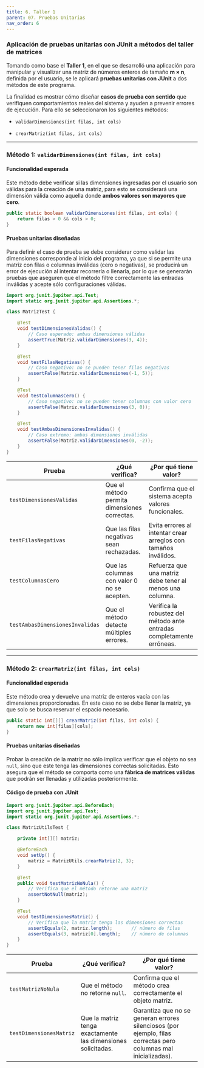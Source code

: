 ```yaml
---
title: 6. Taller 1
parent: 07. Pruebas Unitarias
nav_order: 6
---
```


### Aplicación de pruebas unitarias con JUnit a métodos del taller de matrices

Tomando como base el **Taller 1**, en el que se desarrolló una aplicación para manipular y visualizar una matriz de números enteros de tamaño **m × n**, definida por el usuario, se le aplicará **pruebas unitarias con JUnit** a dos métodos de este programa.

La finalidad es mostrar cómo diseñar **casos de prueba con sentido** que verifiquen comportamientos reales del sistema y ayuden a prevenir errores de ejecución. Para ello se seleccionaron los siguientes métodos:

- `validarDimensiones(int filas, int cols)`

- `crearMatriz(int filas, int cols)`

---
### Método 1: `validarDimensiones(int filas, int cols)`

#### Funcionalidad esperada

Este método debe verificar si las dimensiones ingresadas por el usuario son válidas para la creación de una matriz, para esto se considerará una dimensión válida como aquella donde **ambos valores son mayores que cero**.

```java
public static boolean validarDimensiones(int filas, int cols) {
    return filas > 0 && cols > 0;
}
```

#### Pruebas unitarias diseñadas

Para definir el caso de prueba se debe considerar como validar las dimensiones corresponde al inicio del programa, ya que si se permite una matriz con filas o columnas inválidas (cero o negativas), se producirá un error de ejecución al intentar recorrerla o llenarla, por lo que se generarán pruebas que aseguren que el método filtre correctamente las entradas inválidas y acepte sólo configuraciones válidas.

```java
import org.junit.jupiter.api.Test;
import static org.junit.jupiter.api.Assertions.*;

class MatrizTest {

    @Test
    void testDimensionesValidas() {
        // Caso esperado: ambas dimensiones válidas
        assertTrue(Matriz.validarDimensiones(3, 4));
    }

    @Test
    void testFilasNegativas() {
        // Caso negativo: no se pueden tener filas negativas
        assertFalse(Matriz.validarDimensiones(-1, 5));
    }

    @Test
    void testColumnasCero() {
        // Caso negativo: no se pueden tener columnas con valor cero
        assertFalse(Matriz.validarDimensiones(3, 0));
    }

    @Test
    void testAmbasDimensionesInvalidas() {
        // Caso extremo: ambas dimensiones inválidas
        assertFalse(Matriz.validarDimensiones(0, -2));
    }
}
```

| Prueba | ¿Qué verifica? | ¿Por qué tiene valor? |
|-------|-----------------|------------------------|
| `testDimensionesValidas` | Que el método permita dimensiones correctas. | Confirma que el sistema acepta valores funcionales. |
| `testFilasNegativas` | Que las filas negativas sean rechazadas. | Evita errores al intentar crear arreglos con tamaños inválidos. |
| `testColumnasCero` | Que las columnas con valor 0 no se acepten. | Refuerza que una matriz debe tener al menos una columna. |
| `testAmbasDimensionesInvalidas` | Que el método detecte múltiples errores. | Verifica la robustez del método ante entradas completamente erróneas. |

---
### Método 2: `crearMatriz(int filas, int cols)`

#### Funcionalidad esperada

Este método crea y devuelve una matriz de enteros vacía con las dimensiones proporcionadas. En este caso no se debe llenar la matriz, ya que solo se busca reservar el espacio necesario.

```java
public static int[][] crearMatriz(int filas, int cols) {
    return new int[filas][cols];
}
```

#### Pruebas unitarias diseñadas

Probar la creación de la matriz no sólo implica verificar que el objeto no sea `null`, sino que este tenga las dimensiones correctas solicitadas. Esto asegura que el método se comporta como una **fábrica de matrices válidas** que podrán ser llenadas y utilizadas posteriormente.

#### Código de prueba con JUnit

```java
import org.junit.jupiter.api.BeforeEach;
import org.junit.jupiter.api.Test;
import static org.junit.jupiter.api.Assertions.*;

class MatrizUtilsTest {

    private int[][] matriz;

    @BeforeEach
    void setUp() {
        matriz = MatrizUtils.crearMatriz(2, 3);
    }

    @Test
    public void testMatrizNoNula() {
        // Verifica que el método retorne una matriz
        assertNotNull(matriz);
    }

    @Test
    void testDimensionesMatriz() {
        // Verifica que la matriz tenga las dimensiones correctas
        assertEquals(2, matriz.length);       // número de filas
        assertEquals(3, matriz[0].length);    // número de columnas
    }
}
```

| Prueba | ¿Qué verifica? | ¿Por qué tiene valor? |
|--------|----------------|------------------------|
| `testMatrizNoNula` | Que el método no retorne `null`. | Confirma que el método crea correctamente el objeto matriz. |
| `testDimensionesMatriz` | Que la matriz tenga exactamente las dimensiones solicitadas. | Garantiza que no se generan errores silenciosos (por ejemplo, filas correctas pero columnas mal inicializadas). |

